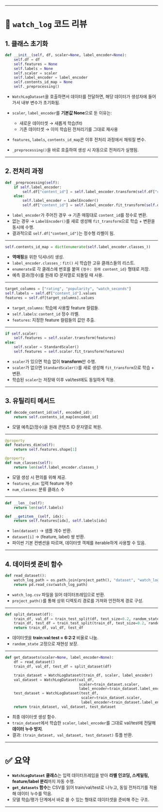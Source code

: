 
---

# 📌 `watch_log` 코드 리뷰

## 1. 클래스 초기화

```python
def __init__(self, df, scaler=None, label_encoder=None):
    self.df = df
    self.features = None
    self.labels = None
    self.scaler = scaler
    self.label_encoder = label_encoder
    self.contents_id_map = None
    self._preprocessing()
```

* `WatchLogDataset`을 호출하면서 데이터를 전달하면, 해당 데이터가 생성자에 들어가서 내부 변수가 초기화됨.
* `scaler`, `label_encoder`를 **기본값 None**으로 둔 이유는:

  * 새로운 데이터셋 → 새롭게 학습(fit)
  * 기존 데이터셋 → 이미 학습된 전처리기를 그대로 재사용
* `features`, `labels`, `contents_id_map`은 이후 전처리 과정에서 채워질 변수.
* `_preprocessing()`을 바로 호출하여 생성 시 자동으로 전처리가 실행됨.

---

## 2. 전처리 과정

```python
def _preprocessing(self):
    if self.label_encoder:
        self.df["content_id"] = self.label_encoder.transform(self.df["content_id"])
    else:
        self.label_encoder = LabelEncoder()
        self.df["content_id"] = self.label_encoder.fit_transform(self.df["content_id"])
```

* `label_encoder`가 주어진 경우 → 기존 매핑대로 `content_id`를 정수로 변환.
* 없는 경우 → `LabelEncoder()`를 새로 생성해 `fit_transform`으로 학습 + 변환을 동시에 수행.
* 결과적으로 `self.df["content_id"]`는 정수형 라벨이 됨.

---

```python
self.contents_id_map = dict(enumerate(self.label_encoder.classes_))
```

* **역매핑**을 위한 딕셔너리 생성.
* `label_encoder.classes_`: `fit()` 시 학습한 고유 클래스들의 리스트.
* `enumerate`로 각 클래스에 번호를 붙여 `{정수: 원래 content_id}` 형태로 저장.
* 예측 결과(정수)를 원래 ID 문자열로 되돌릴 때 사용.

---

```python
target_columns = ["rating", "popularity", "watch_seconds"]
self.labels = self.df["content_id"].values
features = self.df[target_columns].values
```

* `target_columns`: 학습에 사용할 feature 컬럼들.
* `self.labels`: `content_id` 정수 라벨.
* `features`: 지정한 feature 컬럼들의 값만 추출.

---

```python
if self.scaler:
    self.features = self.scaler.transform(features)
else:
    self.scaler = StandardScaler()
    self.features = self.scaler.fit_transform(features)
```

* `scaler`가 있으면 학습 없이 **transform**만 수행.
* `scaler`가 없으면 `StandardScaler()`를 새로 생성해 `fit_transform`으로 학습 + 변환.
* 학습된 `scaler`는 저장돼 이후 val/test에도 동일하게 적용.

---

## 3. 유틸리티 메서드

```python
def decode_content_id(self, encoded_id):
    return self.contents_id_map[encoded_id]
```

* 모델 예측값(정수)을 원래 콘텐츠 ID 문자열로 복원.

---

```python
@property
def features_dim(self): 
    return self.features.shape[1]

@property
def num_classes(self): 
    return len(self.label_encoder.classes_)
```

* 모델 생성 시 편의를 위해 제공.
* `features_dim`: 입력 feature 개수
* `num_classes`: 분류 클래스 수

---

```python
def __len__(self): 
    return len(self.labels)

def __getitem__(self, idx): 
    return self.features[idx], self.labels[idx]
```

* `len(dataset)` → 샘플 개수 반환.
* `dataset[i]` → (feature, label) 쌍 반환.
* 파이썬 기본 컨벤션을 따르며, 데이터셋 객체를 iterable하게 사용할 수 있음.

---

## 4. 데이터셋 준비 함수

```python
def read_dataset():
    watch_log_path = os.path.join(project_path(), "dataset", "watch_log.csv")
    return pd.read_csv(watch_log_path)
```

* `watch_log.csv` 파일을 읽어 데이터프레임으로 반환.
* `project_path()`를 통해 상위 디렉토리 경로를 가져와 안전하게 경로 구성.

---

```python
def split_dataset(df):
    train_df, val_df = train_test_split(df, test_size=0.2, random_state=42)
    train_df, test_df = train_test_split(train_df, test_size=0.2, random_state=42)
    return train_df, val_df, test_df
```

* 데이터셋을 **train\:val\:test = 6:2:2** 비율로 나눔.
* `random_state` 고정으로 재현성 보장.

---

```python
def get_datasets(scaler=None, label_encoder=None):
    df = read_dataset()
    train_df, val_df, test_df = split_dataset(df)

    train_dataset = WatchLogDataset(train_df, scaler, label_encoder)
    val_dataset = WatchLogDataset(val_df,
                                  scaler=train_dataset.scaler,
                                  label_encoder=train_dataset.label_encoder)
    test_dataset = WatchLogDataset(test_df,
                                   scaler=train_dataset.scaler,
                                   label_encoder=train_dataset.label_encoder)
    return train_dataset, val_dataset, test_dataset
```

* 최종 데이터셋 생성 함수.
* `train_dataset`에서 학습한 `scaler`, `label_encoder`를 그대로 val/test에 전달해 **데이터 누수 방지**.
* 결과: `(train_dataset, val_dataset, test_dataset)` 튜플 반환.

---

# ✅ 요약

* **`WatchLogDataset` 클래스**는 입력 데이터프레임을 받아 **라벨 인코딩, 스케일링, feature/label 분리**까지 자동 수행.
* **`get_datasets` 함수**는 CSV를 읽어 train/val/test로 나누고, 동일 전처리기를 적용해 데이터 누수를 막음.
* 모델 학습/평가 단계에서 바로 쓸 수 있는 형태로 데이터셋을 준비해 주는 구조.

---

